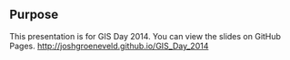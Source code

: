 ## Purpose

This presentation is for GIS Day 2014.  You can view the slides on GitHub Pages.
http://joshgroeneveld.github.io/GIS_Day_2014